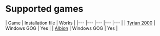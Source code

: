 # Supported games
|   Game	|   Installation file	|   Works	|
|---	|---	|---	|---	|---	|
|   [Tyrian 2000](https://www.gog.com/game/tyrian_2000) 	|   Windows GOG	|  Yes 	|
|   [Albion](https://www.gog.com/game/albion)	|  Windows GOG 	|   Yes	|